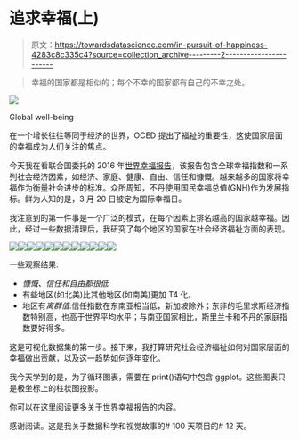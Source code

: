 # 追求幸福(上)

> 原文：<https://towardsdatascience.com/in-pursuit-of-happiness-4283c8c335c4?source=collection_archive---------2----------------------->

> 幸福的国家都是相似的；每个不幸的国家都有自己的不幸之处。

![](img/ac56ad4228b2077f3a5fa33f1e03a10f.png)

Global well-being

在一个增长往往等同于经济的世界，OCED 提出了福祉的重要性，这使国家层面的幸福成为人们关注的焦点。

今天我在看联合国委托的 2016 年[世界幸福报告](https://www.kaggle.com/unsdsn/world-happiness)，该报告包含全球幸福指数和一系列社会经济因素，如经济、家庭、健康、自由、信任和慷慨。越来越多的国家将幸福作为衡量社会进步的标准。众所周知，不丹使用国民幸福总值(GNH)作为发展指标。鲜为人知的是，3 月 20 日被定为国际幸福日。

我注意到的第一件事是一个广泛的模式，在每个因素上排名越高的国家越幸福。因此，经过一些数据清理后，我研究了每个地区的国家在社会经济福祉方面的表现。

![](img/59cd868c1b6efb9a7d74de6d6892cb14.png)![](img/2274aa5c82f9869ae5c62edba7b587ce.png)![](img/094ad486b1c584a1293ebf3b87f5115f.png)![](img/7c996df9e73e8d7a1cfbe5c8ac8455c2.png)![](img/e2aa772e1d91424e0a4904b2c29313b9.png)![](img/4f497c71b2a074c2b4d465c125c8b25d.png)![](img/ccb3c3e402e84133e7c468cab69368e2.png)![](img/3f2e1fdd18859d150ecc22dfe53495f3.png)![](img/b2d4433a131a9455fb0af0059a7f8f5d.png)![](img/f5aa1278d7ebaaf97bdde98d636129e4.png)![](img/3dc8418dcd1c8a27becc61cff306c0a1.png)![](img/2ab4047902d04f84702d3e025219a5f1.png)

一些观察结果:

*   *慷慨、信任和自由都很低*
*   有些地区(如北美)比其他地区(如南美)更加 T4 化。
*   地区有*离群值*:信任指数在东南亚相当低，新加坡除外；东非的毛里求斯经济指数特别高，也高于世界平均水平；与南亚国家相比，斯里兰卡和不丹的家庭指数要好得多。

这是可视化数据集的第一步。接下来，我打算研究社会经济福祉如何对国家层面的幸福做出贡献，以及这一趋势如何逐年变化。

我今天学到的是，为了循环图表，需要在 print()语句中包含 ggplot。这些图表只是极坐标上的柱状图投影。

你可以在这里阅读更多关于世界幸福报告的内容。

感谢阅读。这是我关于数据科学和视觉故事的# 100 天项目的# 12 天。